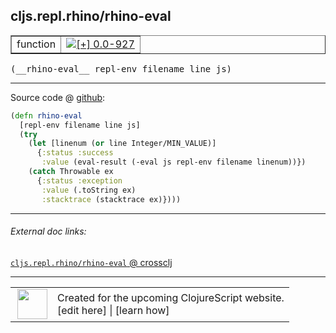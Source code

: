 ## cljs.repl.rhino/rhino-eval



 <table border="1">
<tr>
<td>function</td>
<td><a href="https://github.com/cljsinfo/cljs-api-docs/tree/0.0-927"><img valign="middle" alt="[+] 0.0-927" title="Added in 0.0-927" src="https://img.shields.io/badge/+-0.0--927-lightgrey.svg"></a> </td>
</tr>
</table>


 <samp>
(__rhino-eval__ repl-env filename line js)<br>
</samp>

---







Source code @ [github](https://github.com/clojure/clojurescript/blob/r2307/src/clj/cljs/repl/rhino.clj#L56-L65):

```clj
(defn rhino-eval
  [repl-env filename line js]
  (try
    (let [linenum (or line Integer/MIN_VALUE)]
      {:status :success
       :value (eval-result (-eval js repl-env filename linenum))})
    (catch Throwable ex
      {:status :exception
       :value (.toString ex)
       :stacktrace (stacktrace ex)})))
```

<!--
Repo - tag - source tree - lines:

 <pre>
clojurescript @ r2307
└── src
    └── clj
        └── cljs
            └── repl
                └── <ins>[rhino.clj:56-65](https://github.com/clojure/clojurescript/blob/r2307/src/clj/cljs/repl/rhino.clj#L56-L65)</ins>
</pre>

-->

---



###### External doc links:

[`cljs.repl.rhino/rhino-eval` @ crossclj](http://crossclj.info/fun/cljs.repl.rhino/rhino-eval.html)<br>

---

 <table>
<tr><td>
<img valign="middle" align="right" width="48px" src="http://i.imgur.com/Hi20huC.png">
</td><td>
Created for the upcoming ClojureScript website.<br>
[edit here] | [learn how]
</td></tr></table>

[edit here]:https://github.com/cljsinfo/cljs-api-docs/blob/master/cljsdoc/cljs.repl.rhino/rhino-eval.cljsdoc
[learn how]:https://github.com/cljsinfo/cljs-api-docs/wiki/cljsdoc-files

<!--

This information was too distracting to show to readers, but I'll leave it
commented here since it is helpful to:

- pretty-print the data used to generate this document
- and show how to retrieve that data



The API data for this symbol:

```clj
{:ns "cljs.repl.rhino",
 :name "rhino-eval",
 :type "function",
 :signature ["[repl-env filename line js]"],
 :source {:code "(defn rhino-eval\n  [repl-env filename line js]\n  (try\n    (let [linenum (or line Integer/MIN_VALUE)]\n      {:status :success\n       :value (eval-result (-eval js repl-env filename linenum))})\n    (catch Throwable ex\n      {:status :exception\n       :value (.toString ex)\n       :stacktrace (stacktrace ex)})))",
          :title "Source code",
          :repo "clojurescript",
          :tag "r2307",
          :filename "src/clj/cljs/repl/rhino.clj",
          :lines [56 65]},
 :full-name "cljs.repl.rhino/rhino-eval",
 :full-name-encode "cljs.repl.rhino/rhino-eval",
 :history [["+" "0.0-927"]]}

```

Retrieve the API data for this symbol:

```clj
;; from Clojure REPL
(require '[clojure.edn :as edn])
(-> (slurp "https://raw.githubusercontent.com/cljsinfo/cljs-api-docs/catalog/cljs-api.edn")
    (edn/read-string)
    (get-in [:symbols "cljs.repl.rhino/rhino-eval"]))
```

-->
